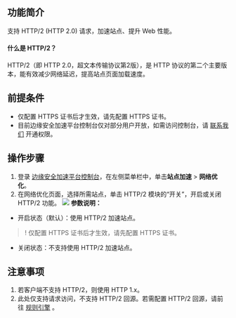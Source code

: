 ## 功能简介
支持 HTTP/2 (HTTP 2.0) 请求，加速站点、提升 Web 性能。

#### 什么是 HTTP/2？
HTTP/2（即 HTTP 2.0，超文本传输协议第2版），是 HTTP 协议的第二个主要版本，能有效减少网络延迟，提高站点页面加载速度。


## 前提条件
- 仅配置 HTTPS 证书后才生效，请先配置 HTTPS 证书。
- 目前边缘安全加速平台控制台仅对部分用户开放，如需访问控制台，请 [联系我们](https://cloud.tencent.com/online-service) 开通权限。



## 操作步骤
1. 登录 [边缘安全加速平台控制台](https://console.cloud.tencent.com/teo)，在左侧菜单栏中，单击**站点加速** > **网络优化**。
2. 在网络优化页面，选择所需站点，单击 HTTP/2 模块的“开关”，开启或关闭 HTTP/2 功能。
![](https://qcloudimg.tencent-cloud.cn/raw/243e5a84cb494e9b049ab3615d688055.png)
**参数说明：**
 - 开启状态（默认）：使用 HTTP/2 加速站点。
>! 仅配置 HTTPS 证书后才生效，请先配置 HTTPS 证书。
>
 - 关闭状态：不支持使用 HTTP/2 加速站点。

## 注意事项
1. 若客户端不支持 HTTP/2，则使用 HTTP 1.x。
2. 此处仅支持请求访问，不支持 HTTP/2 回源。若需配置 HTTP/2 回源，请前往 [规则引擎](https://cloud.tencent.com/document/product/1552/70901) 。
